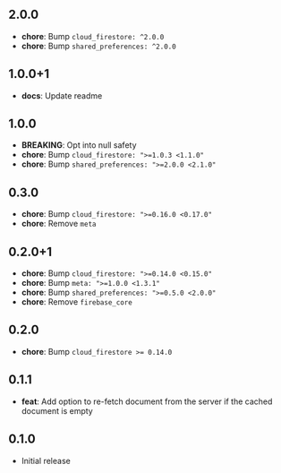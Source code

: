 ## 2.0.0

  * **chore**: Bump `cloud_firestore: ^2.0.0`
  * **chore**: Bump `shared_preferences: ^2.0.0`

## 1.0.0+1

  * **docs**: Update readme

## 1.0.0

  * **BREAKING**: Opt into null safety
  * **chore**: Bump `cloud_firestore: ">=1.0.3 <1.1.0"`
  * **chore**: Bump `shared_preferences: ">=2.0.0 <2.1.0"`

## 0.3.0

  * **chore**: Bump `cloud_firestore: ">=0.16.0 <0.17.0"`
  * **chore**: Remove `meta`

## 0.2.0+1

  * **chore**: Bump `cloud_firestore: ">=0.14.0 <0.15.0"`
  * **chore**: Bump `meta: ">=1.0.0 <1.3.1"`
  * **chore**: Bump `shared_preferences: ">=0.5.0 <2.0.0"`
  * **chore**: Remove `firebase_core`

## 0.2.0

  * **chore**: Bump `cloud_firestore >= 0.14.0`

## 0.1.1

  * **feat**: Add option to re-fetch document from the server if the cached document is empty

## 0.1.0 

  * Initial release
